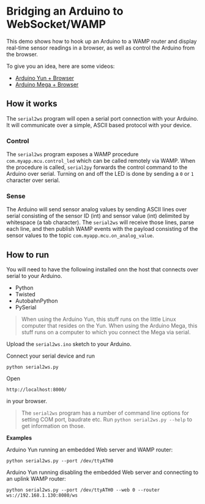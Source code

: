 # Bridging an Arduino to WebSocket/WAMP

This demo shows how to hook up an Arduino to a WAMP router and display real-time sensor readings in a browser, as well as control the Arduino from the browser.

To give you an idea, here are some videos:

* [Arduino Yun + Browser](https://www.youtube.com/watch?v=Egvu4jL_Wlo)
* [Arduino Mega + Browser](https://www.youtube.com/watch?v=va7j86thW5M)


## How it works

The `serial2ws` program will open a serial port connection with your Arduino. It will communicate over a simple, ASCII based protocol with your device.

### Control

The `serial2ws` program exposes a WAMP procedure `com.myapp.mcu.control_led` which can be called remotely via WAMP. When the procedure is called, `serial2py` forwards the control command to the Arduino over serial. Turning on and off the LED is done by sending a `0` or `1` character over serial.

### Sense

The Arduino will send sensor analog values by sending ASCII lines over serial consisting of the sensor ID (int) and sensor value (int) delimited by whitespace (a tab character). The `serial2ws` will receive those lines, parse each line, and then publish WAMP events with the payload consisting of the sensor values to the topic `com.myapp.mcu.on_analog_value`.


## How to run

You will need to have the following installed onn the host that connects over serial to your Arduino. 

* Python
* Twisted
* AutobahnPython
* PySerial

> When using the Arduino Yun, this stuff runs on the little Linux computer that resides on the Yun. When using the Arduino Mega, this stuff runs on a computer to which you connect the Mega via serial.

Upload the `serial2ws.ino` sketch to your Arduino.

Connect your serial device and run

    python serial2ws.py

Open

    http://localhost:8000/

in your browser.

> The `serial2ws` program has a number of command line options for setting COM port, baudrate etc.
> Run `python serial2ws.py --help` to get information on those.


**Examples**

Arduino Yun running an embedded Web server and WAMP router:

	python serial2ws.py --port /dev/ttyATH0

Arduino Yun running disabling the embedded Web server and connecting to an uplink WAMP router:

	python serial2ws.py --port /dev/ttyATH0 --web 0 --router ws://192.168.1.130:8080/ws
